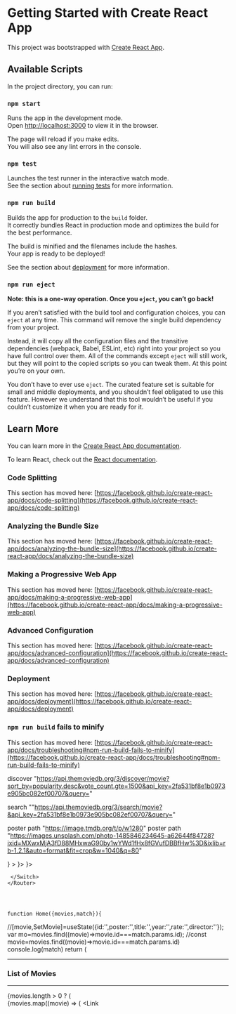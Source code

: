 # Getting Started with Create React App

This project was bootstrapped with [Create React App](https://github.com/facebook/create-react-app).

## Available Scripts

In the project directory, you can run:

### `npm start`

Runs the app in the development mode.\
Open [http://localhost:3000](http://localhost:3000) to view it in the browser.

The page will reload if you make edits.\
You will also see any lint errors in the console.

### `npm test`

Launches the test runner in the interactive watch mode.\
See the section about [running tests](https://facebook.github.io/create-react-app/docs/running-tests) for more information.

### `npm run build`

Builds the app for production to the `build` folder.\
It correctly bundles React in production mode and optimizes the build for the best performance.

The build is minified and the filenames include the hashes.\
Your app is ready to be deployed!

See the section about [deployment](https://facebook.github.io/create-react-app/docs/deployment) for more information.

### `npm run eject`

**Note: this is a one-way operation. Once you `eject`, you can’t go back!**

If you aren’t satisfied with the build tool and configuration choices, you can `eject` at any time. This command will remove the single build dependency from your project.

Instead, it will copy all the configuration files and the transitive dependencies (webpack, Babel, ESLint, etc) right into your project so you have full control over them. All of the commands except `eject` will still work, but they will point to the copied scripts so you can tweak them. At this point you’re on your own.

You don’t have to ever use `eject`. The curated feature set is suitable for small and middle deployments, and you shouldn’t feel obligated to use this feature. However we understand that this tool wouldn’t be useful if you couldn’t customize it when you are ready for it.

## Learn More

You can learn more in the [Create React App documentation](https://facebook.github.io/create-react-app/docs/getting-started).

To learn React, check out the [React documentation](https://reactjs.org/).

### Code Splitting

This section has moved here: [https://facebook.github.io/create-react-app/docs/code-splitting](https://facebook.github.io/create-react-app/docs/code-splitting)

### Analyzing the Bundle Size

This section has moved here: [https://facebook.github.io/create-react-app/docs/analyzing-the-bundle-size](https://facebook.github.io/create-react-app/docs/analyzing-the-bundle-size)

### Making a Progressive Web App

This section has moved here: [https://facebook.github.io/create-react-app/docs/making-a-progressive-web-app](https://facebook.github.io/create-react-app/docs/making-a-progressive-web-app)

### Advanced Configuration

This section has moved here: [https://facebook.github.io/create-react-app/docs/advanced-configuration](https://facebook.github.io/create-react-app/docs/advanced-configuration)

### Deployment

This section has moved here: [https://facebook.github.io/create-react-app/docs/deployment](https://facebook.github.io/create-react-app/docs/deployment)

### `npm run build` fails to minify

This section has moved here: [https://facebook.github.io/create-react-app/docs/troubleshooting#npm-run-build-fails-to-minify](https://facebook.github.io/create-react-app/docs/troubleshooting#npm-run-build-fails-to-minify)





discover "https://api.themoviedb.org/3/discover/movie?sort_by=popularity.desc&vote_count.gte=1500&api_key=2fa531bf8e1b0973e905bc082ef00707&query="


search ""https://api.themoviedb.org/3/search/movie?&api_key=2fa531bf8e1b0973e905bc082ef00707&query="

poster path "https://image.tmdb.org/t/p/w1280"
poster path "https://images.unsplash.com/photo-1485846234645-a62644f84728?ixid=MXwxMjA3fD88MHxwaG90by1wYWd1fHx8fGVufDBBfHw%3D&ixlib=rb-1.2.1&auto=format&fit=crop&w=1040&q=80"



<Router>
      <Navbar></Navbar>
      <Switch>
     <Route path="/"  exact render={(props)=><Home  {...props} movies={movies}></Home>}     ></Route>
     <Route path="/AddFilm"  exact render={(props)=><AddFilm  {...props} onAdd={onAdd}/>}></Route>
     <Route path="/:id" exact render={(props)=><SingleMovie {...props}    />}></Route>
     
     </Switch>
    </Router>




    function Home({movies,match}){
  //[movie,SetMovie]=useState({id:'',poster:'',title:'',year:'',rate:'',director:''});
 var mo=movies.find((movie)=>movie.id===match.params.id);
  //const movie=movies.find((movie)=>movie.id===match.params.id)
  console.log(match)
    return (
        <div className="main">
        <hr></hr>
        <h3>List of Movies</h3>
        <hr></hr>
        {movies.length > 0 ? (
          <div className="movie-list">
            {movies.map((movie) => (
              <Link
